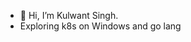 - 👋 Hi, I’m Kulwant Singh.
- Exploring k8s on Windows and go lang

<!---
KlwntSingh/KlwntSingh is a ✨ special ✨ repository because its `README.md` (this file) appears on your GitHub profile.
You can click the Preview link to take a look at your changes.
--->

